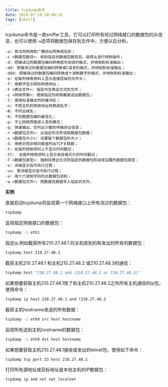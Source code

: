 ```yaml
---
title: tcpdump命令
date: 2018-07-10 20:49:33
tags: [shell]
---
```


tcpdump命令是一款sniffer工具，它可以打印所有经过网络接口的数据包的头信息，也可以使用`-w`选项将数据包保存到文件中，方便以后分析。

```
-a: 尝试将网络和广播地址转换成名称；
-c <数据包数目>: 收到指定的数据包数目后，就停止进行倾倒操作；
-d: 把编译过的数据包编码转换成可阅读的格式，并倾倒到标准输出；
-dd: 把编译过的数据包编码转换成C语言的格式，并倾倒到标准输出；
-ddd: 把编译过的数据包编码转换成十进制数字的格式，并倾倒到标准输出；
-e: 在每列倾倒资料上显示连接层级的文件头；
-f: 用数字显示网际网络地址；
-F <表达文件>: 指定内含表达方式的文件；
-i <网络界面>: 使用指定的网络截面送出数据包；
-l: 使用标准输出列的缓冲区；
-n: 不把主机的网络地址转换成名字；
-N: 不列出域名；
-O: 不将数据包编码最佳化；
-p: 不让网络界面进入混杂模式；
-q: 快速输出，仅列出少数的传输协议信息；
-r <数据包文件>: 从指定的文件读取数据包数据；
-s <数据包大小>: 设置每个数据包的大小；
-S: 用绝对而非相对数值列出TCP关联数；
-t: 在每列倾倒资料上不显示时间戳记；
-tt:  在每列倾倒资料上显示未经格式化的时间戳记；
-T <数据包类型>: 强制将表达方式所指定的数据包转译成设置的数据包类型；
-v: 详细显示指令执行过程；
-vv: 更详细显示指令执行过程；
-x: 用十六进制字码列出数据包资料；
-w <数据包文件>: 把数据包数据写入指定的文件。
```

**实例**

直接启动tcpdump将监视第一个网络接口上所有流过的数据包：

```bash
tcpdump
```

监视指定网络接口的数据包：

```bash
tcpdump -i eth1
```

指定ip,例如截获所有210.27.48.1 的主机收到的和发出的所有的数据包：

```bash
tcpdump host 210.27.48.1
```

截获主机210.27.48.1 和主机210.27.48.2 或210.27.48.3的通信：

```bash
tcpdump host "210.27.48.1 and (210.27.48.2 or 210.27.48.3)"
```

如果想要获取主机210.27.48.1除了和主机210.27.48.2之外所有主机通信的ip包，使用命令：

```bash
tcpdump ip host 210.27.48.1 and !210.27.48.2
```

截获主机hostname发送的所有数据：

```bash
tcpdump -i eth0 src host hostname
```

监视所有送到主机hostname的数据包：

```bash
tcpdump -i eth0 dst host hostname
```

如果想要获取主机210.27.48.1接收或发出的telnet包，使用如下命令：

```bash
tcpdump tcp port 23 host 210.27.48.1
```

打印所有源地址或目标地址是本地主机的IP数据包：

```bash
tcpdump ip and not net localnet
```
